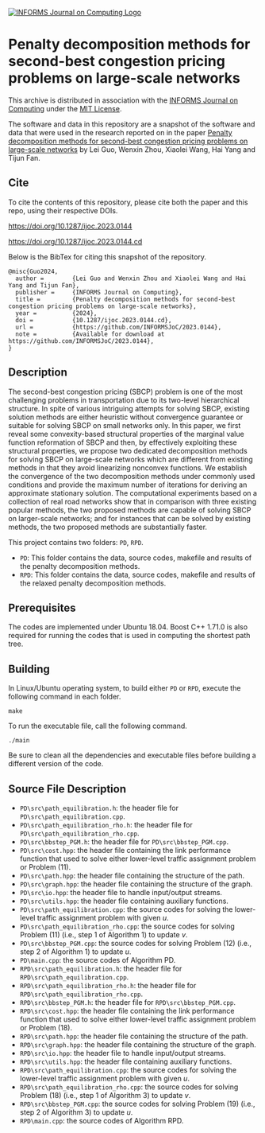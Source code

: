 [![INFORMS Journal on Computing Logo](https://INFORMSJoC.github.io/logos/INFORMS_Journal_on_Computing_Header.jpg)](https://pubsonline.informs.org/journal/ijoc)

# Penalty decomposition methods for second-best congestion pricing problems on large-scale networks

This archive is distributed in association with the [INFORMS Journal on Computing](https://pubsonline.informs.org/journal/ijoc) under the [MIT License](LICENSE).

The software and data in this repository are a snapshot of the software and data that were used in the research reported on in the paper [Penalty decomposition methods for second-best congestion pricing problems on large-scale networks](https://doi.org/10.1287/ijoc.2023.0144) by Lei Guo, Wenxin Zhou, Xiaolei Wang, Hai Yang and Tijun Fan.

## Cite

To cite the contents of this repository, please cite both the paper and this repo, using their respective DOIs.

https://doi.org/10.1287/ijoc.2023.0144

https://doi.org/10.1287/ijoc.2023.0144.cd

Below is the BibTex for citing this snapshot of the repository.

```
@misc{Guo2024,
  author =        {Lei Guo and Wenxin Zhou and Xiaolei Wang and Hai Yang and Tijun Fan},
  publisher =     {INFORMS Journal on Computing},
  title =         {Penalty decomposition methods for second-best congestion pricing problems on large-scale networks},
  year =          {2024},
  doi =           {10.1287/ijoc.2023.0144.cd},
  url =           {https://github.com/INFORMSJoC/2023.0144},
  note =          {Available for download at https://github.com/INFORMSJoC/2023.0144},
}  
```

## Description

The second-best congestion pricing (SBCP) problem is one of the most challenging problems in transportation due to its  two-level hierarchical structure. In spite of various intriguing attempts for solving SBCP, existing solution methods are either heuristic without convergence guarantee or suitable for solving SBCP on small networks only. In this paper, we first reveal some convexity-based structural properties of the marginal value function reformation of SBCP and then, by effectively exploiting these structural properties, we propose two dedicated decomposition methods for solving SBCP on large-scale networks which are different from existing methods in that they avoid linearizing nonconvex functions. We establish the convergence of the two decomposition methods under commonly used conditions and provide the maximum number of iterations for deriving an approximate stationary solution. The computational experiments based on a collection of real road networks show that in comparison with three existing popular methods, the two proposed methods are capable of solving SBCP on larger-scale networks; and for instances that can be solved by existing methods, the two proposed methods are substantially faster.

This project contains two folders: `PD`, `RPD`.

- `PD`: This folder contains the data, source codes, makefile and results of the penalty decomposition methods.
- `RPD`: This folder contains the data, source codes, makefile and results of the relaxed penalty decomposition methods.

## Prerequisites

The codes are implemented under Ubuntu 18.04. Boost C++ 1.71.0 is also required for running the codes that is used in computing the shortest path tree.

## Building

In Linux/Ubuntu operating system, to build either `PD` or `RPD`, execute the following command in each folder.

```
make
```

To run the executable file, call the following command.

```
./main
```

Be sure to clean all the dependencies and executable files before building a different version of the code.

## Source File Description

- `PD\src\path_equilibration.h`: the header file for `PD\src\path_equilibration.cpp`.
- `PD\src\path_equilibration_rho.h`: the header file for `PD\src\path_equilibration_rho.cpp`.
- `PD\src\bbstep_PGM.h`: the header file for `PD\src\bbstep_PGM.cpp`.
- `PD\src\cost.hpp`: the header file containing the link performance function that used to solve either lower-level traffic assignment problem or Problem (11).
- `PD\src\path.hpp`: the header file containing the structure of the path.
- `PD\src\graph.hpp`: the header file containing the structure of the graph.
- `PD\src\io.hpp`: the header file to handle input/output streams.
- `PD\src\utils.hpp`: the header file containing auxiliary functions.
- `PD\src\path_equilibration.cpp`: the source codes for solving the lower-level traffic assignment problem with given $u$.
- `PD\src\path_equilibration_rho.cpp`: the source codes for solving Problem (11) (i.e., step 1 of Algorithm 1) to update $v$.
- `PD\src\bbstep_PGM.cpp`: the source codes for solving Problem (12) (i.e., step 2 of Algorithm 1) to update $u$.
- `PD\main.cpp`: the source codes of Algorithm PD.
- `RPD\src\path_equilibration.h`: the header file for `RPD\src\path_equilibration.cpp`.
- `RPD\src\path_equilibration_rho.h`: the header file for `RPD\src\path_equilibration_rho.cpp`.
- `RPD\src\bbstep_PGM.h`: the header file for `RPD\src\bbstep_PGM.cpp`.
- `RPD\src\cost.hpp`: the header file containing the link performance function that used to solve either lower-level traffic assignment problem or Problem (18).
- `RPD\src\path.hpp`: the header file containing the structure of the path.
- `RPD\src\graph.hpp`: the header file containing the structure of the graph.
- `RPD\src\io.hpp`: the header file to handle input/output streams.
- `RPD\src\utils.hpp`: the header file containing auxiliary functions.
- `RPD\src\path_equilibration.cpp`: the source codes for solving the lower-level traffic assignment problem with given $u$.
- `RPD\src\path_equilibration_rho.cpp`: the source codes for solving Problem (18) (i.e., step 1 of Algorithm 3) to update $v$.
- `RPD\src\bbstep_PGM.cpp`: the source codes for solving Problem (19) (i.e., step 2 of Algorithm 3) to update $u$.
- `RPD\main.cpp`: the source codes of Algorithm RPD.

